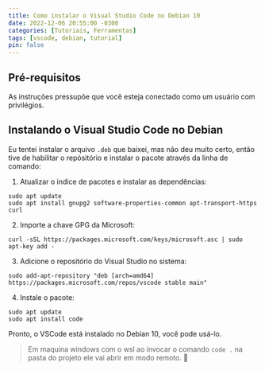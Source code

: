 ```yaml
---
title: Como instalar o Visual Studio Code no Debian 10
date: 2022-12-06 20:55:00 -0300
categories: [Tutoriais, Ferramentas]
tags: [vscode, debian, tutorial]
pin: false
---
```


## Pré-requisitos

As instruções pressupõe que você esteja conectado como um usuário com privilégios.


## Instalando o Visual Studio Code no Debian

Eu tentei instalar o arquivo `.deb` que baixei, mas não deu muito certo, então tive de habilitar o repósitório e instalar o pacote através da linha de comando:

1. Atualizar o indice de pacotes e instalar as dependências:
```shell
sudo apt update
sudo apt install gnupg2 software-properties-common apt-transport-https curl
```
2. Importe a chave GPG da Microsoft:
```shell
curl -sSL https://packages.microsoft.com/keys/microsoft.asc | sudo apt-key add -
```
3. Adicione o repositório do Visual Studio no sistema:
```shell
sudo add-apt-repository "deb [arch=amd64] https://packages.microsoft.com/repos/vscode stable main"
```
4. Instale o pacote:
```shell
sudo apt update
sudo apt install code
```

Pronto, o VSCode está instalado no Debian 10, você pode usá-lo.

> Em maquina windows com o wsl ao invocar o comando `code .` na pasta do projeto ele vai abrir em modo remoto. 🤞


